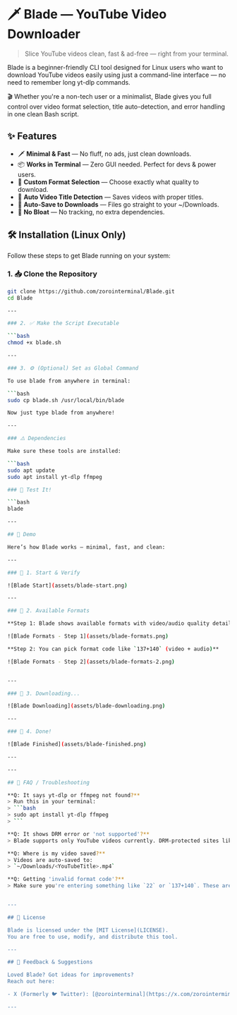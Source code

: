 # 🗡️ Blade — YouTube Video Downloader

> Slice YouTube videos clean, fast & ad-free — right from your terminal.

Blade is a beginner-friendly CLI tool designed for Linux users who want to download YouTube videos easily using just a command-line interface — no need to remember long yt-dlp commands.

🎬 Whether you're a non-tech user or a minimalist, Blade gives you full control over video format selection, title auto-detection, and error handling in one clean Bash script.

## ✨ Features

- 🗡️ **Minimal & Fast** — No fluff, no ads, just clean downloads.
- 📦 **Works in Terminal** — Zero GUI needed. Perfect for devs & power users.
- 🎯 **Custom Format Selection** — Choose exactly what quality to download.
- 🎥 **Auto Video Title Detection** — Saves videos with proper titles.
- 💾 **Auto-Save to Downloads** — Files go straight to your ~/Downloads.
- 🚫 **No Bloat** — No tracking, no extra dependencies.


## 🛠️ Installation (Linux Only)

Follow these steps to get Blade running on your system:

### 1. 📥 Clone the Repository

```bash
git clone https://github.com/zorointerminal/Blade.git
cd Blade

---

### 2. ✅ Make the Script Executable

```bash
chmod +x blade.sh

---

### 3. ⚙️ (Optional) Set as Global Command

To use blade from anywhere in terminal:

```bash
sudo cp blade.sh /usr/local/bin/blade

Now just type blade from anywhere!

---

### ⚠️ Dependencies

Make sure these tools are installed:

```bash
sudo apt update
sudo apt install yt-dlp ffmpeg

### 🧪 Test It!

```bash
blade

---

## 📸 Demo

Here’s how Blade works — minimal, fast, and clean:

---

### 🔹 1. Start & Verify

![Blade Start](assets/blade-start.png)

---

### 🔹 2. Available Formats

**Step 1: Blade shows available formats with video/audio quality details**

![Blade Formats - Step 1](assets/blade-formats.png)

**Step 2: You can pick format code like `137+140` (video + audio)**

![Blade Formats - Step 2](assets/blade-formats-2.png)


---

### 🔹 3. Downloading...

![Blade Downloading](assets/blade-downloading.png)

---

### 🔹 4. Done!

![Blade Finished](assets/blade-finished.png)

---

---

## 🧠 FAQ / Troubleshooting

**Q: It says yt-dlp or ffmpeg not found?**
> Run this in your terminal:
> ```bash
> sudo apt install yt-dlp ffmpeg
> ```

**Q: It shows DRM error or 'not supported'?**
> Blade supports only YouTube videos currently. DRM-protected sites like Netflix, Spotify, etc. are not supported.

**Q: Where is my video saved?**
> Videos are auto-saved to:  
> `~/Downloads/<YouTubeTitle>.mp4`

**Q: Getting 'invalid format code'?**
> Make sure you're entering something like `22` or `137+140`. These are shown in the format list Blade displays.


---

## 📜 License

Blade is licensed under the [MIT License](LICENSE).  
You are free to use, modify, and distribute this tool.

---

## 💬 Feedback & Suggestions

Loved Blade? Got ideas for improvements?  
Reach out here:

- X (Formerly 🐦 Twitter): [@zorointerminal](https://x.com/zorointerminal)  

---

